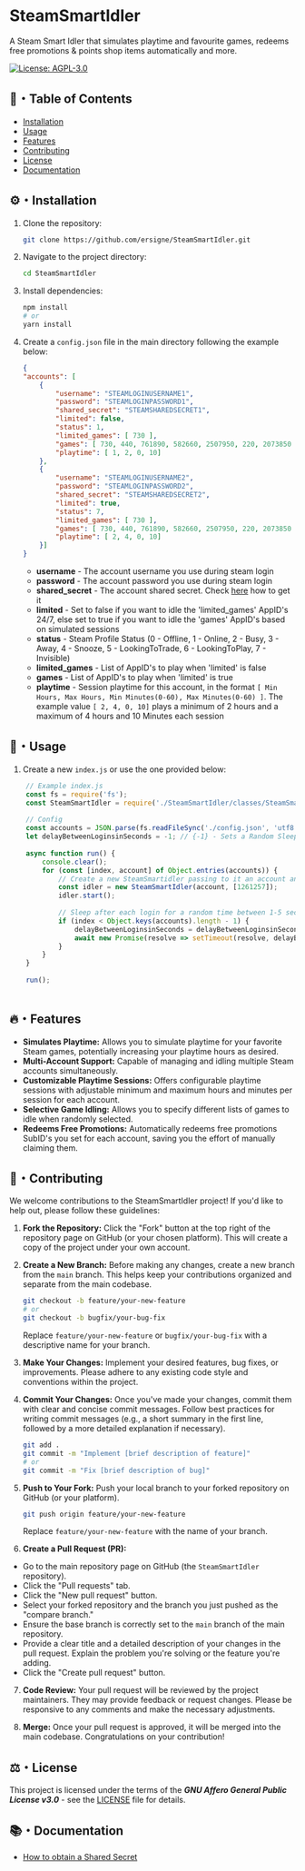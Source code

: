 # SteamSmartIdler
A Steam Smart Idler that simulates playtime and favourite games, redeems free promotions &amp; points shop items automatically and more.

[![License: AGPL-3.0](https://img.shields.io/badge/License-AGPL_v3-blueviolet.svg)](https://www.gnu.org/licenses/agpl-3.0)

## 📜・Table of Contents
* [Installation](#%EF%B8%8Finstallation)
* [Usage](#usage)
* [Features](#features)
* [Contributing](#contributing)
* [License](#%EF%B8%8Flicense)
* [Documentation](#documentation)

## ⚙️・Installation
1.  Clone the repository:

    ```bash
    git clone https://github.com/ersigne/SteamSmartIdler.git
    ```
3.  Navigate to the project directory:

    ```bash
    cd SteamSmartIdler
    ```
4.  Install dependencies:

    ```bash
    npm install
    # or
    yarn install
    ```
5.  Create a `config.json` file in the main directory following the example below:

    ```json
    {
    "accounts": [
        {
            "username": "STEAMLOGINUSERNAME1", 
            "password": "STEAMLOGINPASSWORD1", 
            "shared_secret": "STEAMSHAREDSECRET1", 
            "limited": false,
            "status": 1,
            "limited_games": [ 730 ],
            "games": [ 730, 440, 761890, 582660, 2507950, 220, 2073850 ],
            "playtime": [ 1, 2, 0, 10]
        },
        {
            "username": "STEAMLOGINUSERNAME2", 
            "password": "STEAMLOGINPASSWORD2", 
            "shared_secret": "STEAMSHAREDSECRET2", 
            "limited": true,
            "status": 7,
            "limited_games": [ 730 ],
            "games": [ 730, 440, 761890, 582660, 2507950, 220, 2073850 ],
            "playtime": [ 2, 4, 0, 10]
        }]
    }
    ```
    * **username** - The account username you use during steam login
    * **password** - The account password you use during steam login
    * **shared_secret** - The account shared secret. Check [here](docs/shared-secret.md) how to get it
    * **limited** - Set to false if you want to idle the 'limited_games' AppID's 24/7, else set to true if you want to idle the 'games' AppID's based on simulated sessions
    * **status** - Steam Profile Status (0 - Offline, 1 - Online, 2 - Busy, 3 - Away, 4 - Snooze, 5 - LookingToTrade, 6 - LookingToPlay, 7 - Invisible)
    * **limited_games** - List of AppID's to play when 'limited' is false
    * **games** - List of AppID's to play when 'limited' is true
    * **playtime** - Session playtime for this account, in the format `[ Min Hours, Max Hours, Min Minutes(0-60), Max Minutes(0-60) ]`. The example value `[ 2, 4, 0, 10]` plays a minimum of 2 hours and a maximum of 4 hours and 10 Minutes each session

## 🚀・Usage
1. Create a new `index.js` or use the one provided below:

```js
    // Example index.js
    const fs = require('fs');
    const SteamSmartIdler = require('./SteamSmartIdler/classes/SteamSmartIdler');
    
    // Config
    const accounts = JSON.parse(fs.readFileSync('./config.json', 'utf8')).accounts;
    let delayBetweenLoginsinSeconds = -1; // {-1} - Sets a Random Sleep Timer between 1-5 seconds
    
    async function run() {
        console.clear();
        for (const [index, account] of Object.entries(accounts)) {
            // Create a new SteamSmartidler passing to it an account and a list of Free Promotion Packages SubIDs - See https://steamdb.info/upcoming/free/
            const idler = new SteamSmartIdler(account, [1261257]);
            idler.start();
            
            // Sleep after each login for a random time between 1-5 seconds if delayBetweenLoginsinSeconds is set to -1 or sleep delayBetweenLoginsinSeconds seconds.
            if (index < Object.keys(accounts).length - 1) {
                delayBetweenLoginsinSeconds = delayBetweenLoginsinSeconds === -1 ? (Math.floor(Math.random() * 5) + 1) : delayBetweenLoginsinSeconds;
                await new Promise(resolve => setTimeout(resolve, delayBetweenLoginsinSeconds * 1000));
            }
        }
    }
    
    run();
    
```

## 🔥・Features
* **Simulates Playtime:** Allows you to simulate playtime for your favorite Steam games, potentially increasing your playtime hours as desired.
* **Multi-Account Support:** Capable of managing and idling multiple Steam accounts simultaneously.
* **Customizable Playtime Sessions:** Offers configurable playtime sessions with adjustable minimum and maximum hours and minutes per session for each account.
* **Selective Game Idling:** Allows you to specify different lists of games to idle when randomly selected.
* **Redeems Free Promotions:** Automatically redeems free promotions SubID's you set for each account, saving you the effort of manually claiming them.

## 🤝・Contributing
We welcome contributions to the SteamSmartIdler project! If you'd like to help out, please follow these guidelines:

1.  **Fork the Repository:** Click the "Fork" button at the top right of the repository page on GitHub (or your chosen platform). This will create a copy of the project under your own account.

2.  **Create a New Branch:** Before making any changes, create a new branch from the `main` branch. This helps keep your contributions organized and separate from the main codebase.

    ```bash
    git checkout -b feature/your-new-feature
    # or
    git checkout -b bugfix/your-bug-fix
    ```

    Replace `feature/your-new-feature` or `bugfix/your-bug-fix` with a descriptive name for your branch.

3.  **Make Your Changes:** Implement your desired features, bug fixes, or improvements. Please adhere to any existing code style and conventions within the project.

4.  **Commit Your Changes:** Once you've made your changes, commit them with clear and concise commit messages. Follow best practices for writing commit messages (e.g., a short summary in the first line, followed by a more detailed explanation if necessary).

    ```bash
    git add .
    git commit -m "Implement [brief description of feature]"
    # or
    git commit -m "Fix [brief description of bug]"
    ```

5.  **Push to Your Fork:** Push your local branch to your forked repository on GitHub (or your platform).

    ```bash
    git push origin feature/your-new-feature
    ```

    Replace `feature/your-new-feature` with the name of your branch.

6. **Create a Pull Request (PR):**
  * Go to the main repository page on GitHub (the `SteamSmartIdler` repository).
  * Click the "Pull requests" tab.
  * Click the "New pull request" button.
  * Select your forked repository and the branch you just pushed as the "compare branch."
  * Ensure the base branch is correctly set to the `main` branch of the main repository.
  * Provide a clear title and a detailed description of your changes in the pull request. Explain the problem you're solving or the feature you're adding.
  * Click the "Create pull request" button.

7. **Code Review:** Your pull request will be reviewed by the project maintainers. They may provide feedback or request changes. Please be responsive to any comments and make the necessary adjustments.

8. **Merge:** Once your pull request is approved, it will be merged into the main codebase. Congratulations on your contribution!

## ⚖️・License
This project is licensed under the terms of the ***GNU Affero General Public License v3.0*** - see the [LICENSE](LICENSE) file for details.

## 📚・Documentation
* [How to obtain a Shared Secret](docs/shared-secret.md)